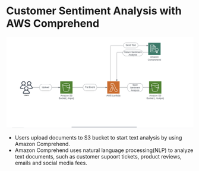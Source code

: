 # Customer Sentiment Analysis with AWS Comprehend

![Comprehend](assets/Customer-Sentiment-Chart.png)

- Users upload documents to S3 bucket to start text analysis by using Amazon Comprehend.
- Amazon Comprehend uses natural language processing(NLP) to analyze text documents, such as customer supoort tickets, product reviews, emails and social media fees.
